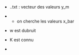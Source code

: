 - ..txt : vecteur des valeurs y_m
- - on cherche les valeurs x_bar
- w est dubruit
- K est connu

- 